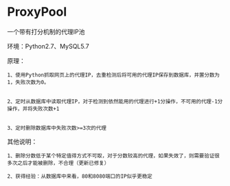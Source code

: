 # ProxyPool
一个带有打分机制的代理IP池

环境：Python2.7、MySQL5.7

原理：


	1、使用Python抓取网页上的代理IP，去重检测后将可用的代理IP保存到数据库，并置分数为1，失败次数为0。


	2、定时从数据库中读取代理IP，对于检测到依然能用的代理进行+1分操作，不可用的代理-1分操作，并将失败次数+1


	3、定时删除数据库中失败次数>=3次的代理


其他说明：


	1、删除分数低于某个特定值得方式不可取，对于分数较高的代理，如果失效了，则需要验证很多次之后才能被删除，不合理（更新已修复）

	2、获得经验：从数据库中来看，80和8080端口的IP似乎更稳定
